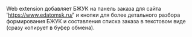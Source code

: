 Web extension добавляет БЖУК на панель заказа для сайта 'https://www.edatomsk.ru/' и кнопки для более детального разбора формирования БЖУК и составления списка заказа в текстовом виде (сразу копирует в буфер обмена).
